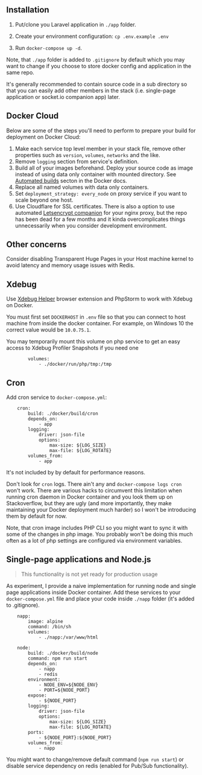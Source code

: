 ## Installation

1. Put/clone you Laravel application in `./app` folder. 

2. Create your environment configuration: `cp .env.example .env`

3. Run `docker-compose up -d`.

Note, that `./app` folder is added to `.gitignore` by default which you may want to change if you choose to store docker config and application in the same repo. 

It's generally recommended to contain source code in a sub directory so that you can easily add other members in the stack (i.e. single-page application or socket.io companion app) later.

## Docker Cloud

Below are some of the steps you'll need to perform to prepare your build for deployment on Docker Cloud:

1. Make each service top level member in your stack file, remove other properties such as `version`, `volumes`, `networks` and the like.
2. Remove `logging` section from service's definition.
3. Build all of your images beforehand. Deploy your source code as image instead of using data only container with mounted directory. See [Automated builds](https://docs.docker.com/docker-cloud/builds/automated-build/) secton in the Docker docs.
4. Replace all named volumes with data only containers.
5. Set `deployment_strategy: every_node` on proxy service if you want to scale beyond one host.
6. Use Cloudflare for SSL certificates. There is also a option to use automated [Letsencrypt companion](https://github.com/JrCs/docker-letsencrypt-nginx-proxy-companion) for your nginx proxy, but the repo has been dead for a few months and it kinda overcomplicates things unnecessarily when you consider development environment.

## Other concerns

Consider disabling Transparent Huge Pages in your Host machine kernel to avoid latency and memory usage issues with Redis.

## Xdebug

Use [Xdebug Helper](https://chrome.google.com/webstore/detail/xdebug-helper/eadndfjplgieldjbigjakmdgkmoaaaoc) browser extension and PhpStorm to work with Xdebug on Docker.

You must first set `DOCKERHOST` in `.env` file so that you can connect to host machine from inside the  docker container. For example, on Windows 10 the correct value would be `10.0.75.1`.

You may temporarily mount this volume on php service to get an easy access to Xdebug Profiler Snapshots if you need one

```
        volumes:
            - ./docker/run/php/tmp:/tmp
```

## Cron

Add cron service to `docker-compose.yml`:

```
    cron:
        build: ./docker/build/cron
        depends_on:
            - app
        logging:
            driver: json-file
            options:
                max-size: ${LOG_SIZE}
                max-file: ${LOG_ROTATE}
        volumes_from:
            - app
```

It's not included by by default for performance reasons.

Don't look for `cron` logs. There ain't any and `docker-compose logs cron` won't work. There are various hacks to circumvent this limitation when running cron daemon in Docker container and you look them up on Stackoverflow, but they are ugly (and more importantly, they make maintaining your Docker deployment much harder) so I won't be introducing them by default for now.

Note, that cron image includes PHP CLI so you might want to sync it with some of the changes in php image. You probably won't be doing this much often as a lot of php settings are configured via environment variables.

## Single-page applications and Node.js

> This functionality is not yet ready for production usage

As experiment, I provide a naive implementation for running node and single page applications inside Docker container. Add these services to your `docker-compose.yml` file and place your code inside `./napp` folder (it's added to .gitignore).

```
    napp:
        image: alpine
        command: /bin/sh
        volumes:
            - ./napp:/var/www/html

    node:
        build: ./docker/build/node
        command: npm run start
        depends_on:
            - napp
            - redis
        environment:
            - NODE_ENV=${NODE_ENV}
            - PORT=${NODE_PORT}
        expose:
            - ${NODE_PORT}
        logging:
            driver: json-file
            options:
                max-size: ${LOG_SIZE}
                max-file: ${LOG_ROTATE}
        ports:
            - ${NODE_PORT}:${NODE_PORT}
        volumes_from:
            - napp
```

You might want to change/remove default command (`npm run start`) or disable service dependency on redis (enabled for Pub/Sub functionality).
